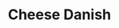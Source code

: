 ---
layout: recipe
title: Cheese Danish
description: Kaitlyn rated these danishes as "the best thing we've made so far." They were so good that we ate two each, felt sick, and immediately decided not to share any with my suitemates.
prep_time: 1.5 hours
cook_time: 16-18 minutes # combined 10 + 6-8 minutes
temperature: 425°F # starts at 425°F, reduces to 375°F
servings: 9
source: NYT Cooking
category: Fika

ingredients: |
  - 8 oz cream cheese
  - 1 1/4 cups confectioners' sugar
  - 1 large egg yolk
  - 1 pinch salt
  - 1/2 tsp pure vanilla extract
  - 1 batch [danish dough](/recipes/recipes/dough-danish/)
  - 1 large egg, lightly beaten
  - 2 tbsp whole milk

instructions: |
  1. In a large bowl, beat together the cream cheese, 1/4 cup confectioners' sugar, the egg yolk, the salt and the vanilla until smooth. Transfer the mixture to a resealable plastic bag; set aside.
  2. On a lightly floured surface, roll the dough out into a 12 1/2-inch square. Trim 1/4 inch off each edge. Cut the dough into nine 4-inch squares. Brush the corners of each square with a bit of the beaten egg, then fold each corner into the center and press down gently. Transfer the squares to 2 parchment-lined baking sheets.
  3. Cut the tip off one corner of the filled plastic bag so you have a 1/2-inch hole. Use the bag to pipe the cheese filling onto the center of each dough square. Loosely cover the pastries with plastic wrap and let stand until slightly puffed, about 1 hour to 1 hour 20 minutes.
  4. Heat oven to 425°F.
  5. Remove the plastic and gently brush the top and sides of the dough with the beaten egg. Bake for 10 minutes, then rotate the sheets and reduce oven temperature to 375°F. Continue to bake until pastries are puffed and deep golden brown, another 6 to 8 minutes.
  6. Meanwhile, whisk together the remaining 1 cup confectioners' sugar and the milk.
  7. Let the Danish cool slightly on the sheet then drizzle with the glaze. Serve warm or at room temperature.

notes: |
  - The dough can be prepared through Step 5 and frozen for up to 1 month. Thaw overnight in the refrigerator before using.
  - Fresh berries or jam can be added just before baking for variety.
---